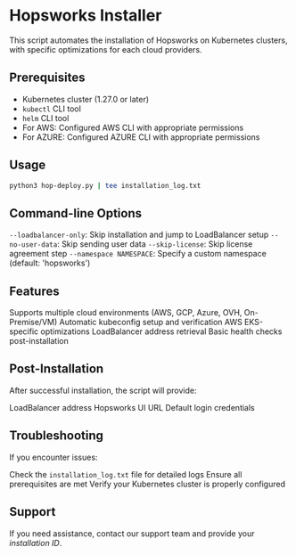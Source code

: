 # Hopsworks Installer

This script automates the installation of Hopsworks on Kubernetes clusters, with specific optimizations for each cloud providers.

## Prerequisites

- Kubernetes cluster (1.27.0 or later)
- `kubectl` CLI tool
- `helm` CLI tool
- For AWS: Configured AWS CLI with appropriate permissions
- For AZURE: Configured AZURE CLI with appropriate permissions

## Usage
```bash
python3 hop-deploy.py | tee installation_log.txt
```

## Command-line Options
`--loadbalancer-only`: Skip installation and jump to LoadBalancer setup
`--no-user-data`: Skip sending user data
`--skip-license`: Skip license agreement step
`--namespace NAMESPACE`: Specify a custom namespace (default: 'hopsworks')

## Features

Supports multiple cloud environments (AWS, GCP, Azure, OVH, On-Premise/VM)
Automatic kubeconfig setup and verification
AWS EKS-specific optimizations
LoadBalancer address retrieval
Basic health checks post-installation

## Post-Installation
After successful installation, the script will provide:

LoadBalancer address
Hopsworks UI URL
Default login credentials

## Troubleshooting
If you encounter issues:

Check the `installation_log.txt` file for detailed logs
Ensure all prerequisites are met
Verify your Kubernetes cluster is properly configured

## Support
If you need assistance, contact our support team and provide your _installation ID_.


